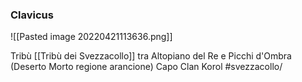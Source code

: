 ### Clavicus
![[Pasted image 20220421113636.png]]


Tribù [[Tribù dei Svezzacollo]] tra Altopiano del Re e Picchi d'Ombra
(Deserto Morto regione arancione)
Capo Clan Korol
#svezzacollo/
